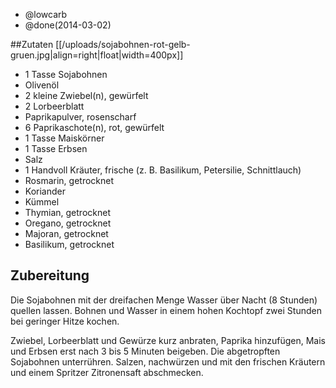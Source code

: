 - @lowcarb
- @done(2014-03-02)

##Zutaten
[[/uploads/sojabohnen-rot-gelb-gruen.jpg|align=right|float|width=400px]]

- 1 Tasse	 Sojabohnen
- Olivenöl
- 2 kleine	 Zwiebel(n), gewürfelt
- 2 	 Lorbeerblatt
- Paprikapulver, rosenscharf
- 6 	 Paprikaschote(n), rot, gewürfelt
- 1 Tasse	 Maiskörner
- 1 Tasse	 Erbsen
- Salz
- 1 Handvoll	 Kräuter, frische (z. B. Basilikum, Petersilie, Schnittlauch)
- Rosmarin, getrocknet
- Koriander
- Kümmel
- Thymian, getrocknet
- Oregano, getrocknet
- Majoran, getrocknet
- Basilikum, getrocknet

## Zubereitung
Die Sojabohnen mit der dreifachen Menge Wasser über Nacht (8 Stunden) quellen lassen. Bohnen und Wasser in einem hohen Kochtopf zwei Stunden bei geringer Hitze kochen.

Zwiebel, Lorbeerblatt und Gewürze kurz anbraten, Paprika hinzufügen, Mais und Erbsen erst nach 3 bis 5 Minuten beigeben. Die abgetropften Sojabohnen unterrühren. Salzen, nachwürzen und mit den frischen Kräutern und einem Spritzer Zitronensaft abschmecken.